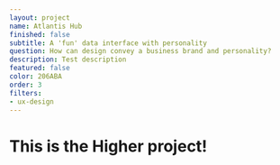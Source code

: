 ```yaml
---
layout: project
name: Atlantis Hub
finished: false
subtitle: A 'fun' data interface with personality
question: How can design convey a business brand and personality?
description: Test description
featured: false
color: 206ABA
order: 3
filters:
- ux-design
---
```


<h1>This is the Higher project!</h1>